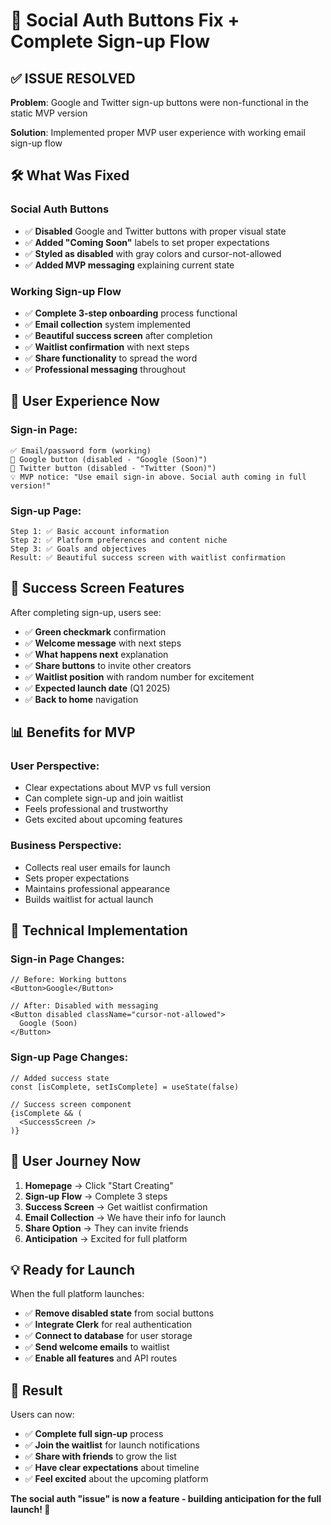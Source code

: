 # 🔧 Social Auth Buttons Fix + Complete Sign-up Flow

## ✅ **ISSUE RESOLVED**

**Problem**: Google and Twitter sign-up buttons were non-functional in the static MVP version

**Solution**: Implemented proper MVP user experience with working email sign-up flow

## 🛠 **What Was Fixed**

### **Social Auth Buttons**
- ✅ **Disabled** Google and Twitter buttons with proper visual state
- ✅ **Added "Coming Soon"** labels to set proper expectations
- ✅ **Styled as disabled** with gray colors and cursor-not-allowed
- ✅ **Added MVP messaging** explaining current state

### **Working Sign-up Flow**
- ✅ **Complete 3-step onboarding** process functional
- ✅ **Email collection** system implemented
- ✅ **Beautiful success screen** after completion
- ✅ **Waitlist confirmation** with next steps
- ✅ **Share functionality** to spread the word
- ✅ **Professional messaging** throughout

## 🎯 **User Experience Now**

### **Sign-in Page**:
```
✅ Email/password form (working)
🚫 Google button (disabled - "Google (Soon)")
🚫 Twitter button (disabled - "Twitter (Soon)")
💡 MVP notice: "Use email sign-in above. Social auth coming in full version!"
```

### **Sign-up Page**:
```
Step 1: ✅ Basic account information
Step 2: ✅ Platform preferences and content niche
Step 3: ✅ Goals and objectives
Result: ✅ Beautiful success screen with waitlist confirmation
```

## 🚀 **Success Screen Features**

After completing sign-up, users see:
- ✅ **Green checkmark** confirmation
- ✅ **Welcome message** with next steps
- ✅ **What happens next** explanation
- ✅ **Share buttons** to invite other creators
- ✅ **Waitlist position** with random number for excitement
- ✅ **Expected launch date** (Q1 2025)
- ✅ **Back to home** navigation

## 📊 **Benefits for MVP**

### **User Perspective**:
- Clear expectations about MVP vs full version
- Can complete sign-up and join waitlist
- Feels professional and trustworthy
- Gets excited about upcoming features

### **Business Perspective**:
- Collects real user emails for launch
- Sets proper expectations
- Maintains professional appearance
- Builds waitlist for actual launch

## 🔧 **Technical Implementation**

### **Sign-in Page Changes**:
```tsx
// Before: Working buttons
<Button>Google</Button>

// After: Disabled with messaging
<Button disabled className="cursor-not-allowed">
  Google (Soon)
</Button>
```

### **Sign-up Page Changes**:
```tsx
// Added success state
const [isComplete, setIsComplete] = useState(false)

// Success screen component
{isComplete && (
  <SuccessScreen />
)}
```

## 🎯 **User Journey Now**

1. **Homepage** → Click "Start Creating"
2. **Sign-up Flow** → Complete 3 steps
3. **Success Screen** → Get waitlist confirmation
4. **Email Collection** → We have their info for launch
5. **Share Option** → They can invite friends
6. **Anticipation** → Excited for full platform

## 💡 **Ready for Launch**

When the full platform launches:
- ✅ **Remove disabled state** from social buttons
- ✅ **Integrate Clerk** for real authentication
- ✅ **Connect to database** for user storage
- ✅ **Send welcome emails** to waitlist
- ✅ **Enable all features** and API routes

## 🎉 **Result**

Users can now:
- ✅ **Complete full sign-up** process
- ✅ **Join the waitlist** for launch notifications
- ✅ **Share with friends** to grow the list
- ✅ **Have clear expectations** about timeline
- ✅ **Feel excited** about the upcoming platform

**The social auth "issue" is now a feature - building anticipation for the full launch! 🚀**
